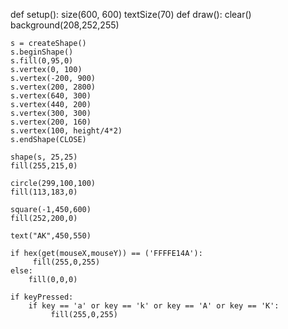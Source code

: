 def setup(): 
  size(600, 600)
  textSize(70)
def draw():
    clear()
    background(208,252,255)
    
    s = createShape()
    s.beginShape()
    s.fill(0,95,0)
    s.vertex(0, 100)
    s.vertex(-200, 900)
    s.vertex(200, 2800)
    s.vertex(640, 300)
    s.vertex(440, 200)
    s.vertex(300, 300)
    s.vertex(200, 160)
    s.vertex(100, height/4*2)
    s.endShape(CLOSE)
    
    shape(s, 25,25)
    fill(255,215,0)
    
    circle(299,100,100)
    fill(113,183,0)
    
    square(-1,450,600)
    fill(252,200,0)
    
    text("AK",450,550)
    
    if hex(get(mouseX,mouseY)) == ('FFFFE14A'):
         fill(255,0,255)
    else:
        fill(0,0,0)
    
    if keyPressed:
        if key == 'a' or key == 'k' or key == 'A' or key == 'K':
             fill(255,0,255)
